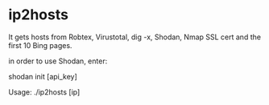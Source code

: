 # ip2hosts

It gets hosts from Robtex, Virustotal, dig -x, Shodan, Nmap SSL cert and the first 10 Bing pages.

in order to use Shodan, enter:

shodan init [api_key]


Usage: ./ip2hosts [ip]
